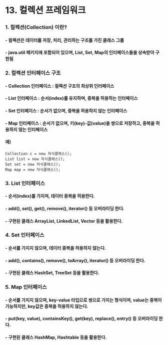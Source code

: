 # 13. 컬렉션 프레임워크

### 1. 컬렉션(Collection) 이란?
#### - 컬렉션은 데이터를 저장, 처리, 관리하는 구조를 가진 클래스 그룹
#### - java.util 패키지에 포함되어 있으며, List, Set, Map의 인터페이스들을 상속받아 구현됨

### 2. 컬렉션 인터페이스 구조
#### - Collection 인터페이스 : 컬렉션 구조의 최상위 인터페이스
#### - List 인터페이스 : 순서(index)를 유지하며, 중복을 허용하는 인터페이스
#### - Set 인터페이스 : 순서가 없으며, 중복을 허용하지 않는 인터페이스
#### - Map 인터페이스 : 순서가 없으며, 키(key)-값(value)을 쌍으로 저장하고, 중복을 허용하지 않는 인터페이스
#### 예)
	Collection c = new 자식클래스();
	List list = new 자식클래스();
	Set set = new 자식클래스();
	Map map = new 자식클래스();
	
### 3. List 인터페이스
#### - 순서(index)를 가지며, 데이터 중복을 허용한다.
#### - add(), set(), get(), remove(), iterator() 등 오버라이딩 한다.
#### - 구현된 클래스 ArrayList, LinkedList, Vector 등을 활용한다.

### 4. Set 인터페이스
#### - 순서를 가지지 않으며, 데이터 중복을 허용하지 않는다.
#### - add(), contains(), remove(), toArray(), iterator() 등 오버라이딩 한다.
#### - 구현된 클래스 HashSet, TreeSet 등을 활용한다.

### 5. Map 인터페이스
#### - 순서를 가지지 않으며, key-value 타입으로 쌍으로 가지는 형식이며, value는 중복이 가능하지만, key값은 중복을 허용하지 않는다.
#### - put(key, value), containsKey(), get(key), replace(), entry() 등 오버라이딩 한다.
#### - 구현된 클래스 HashMap, Hashtable 등을 활용한다.



